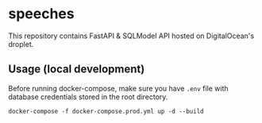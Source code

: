 # speeches

This repository contains FastAPI & SQLModel API hosted on DigitalOcean's droplet.

## Usage (local development)

Before running docker-compose, make sure you have 
`.env` file with database credentials stored in 
the root directory. 

```console
docker-compose -f docker-compose.prod.yml up -d --build
```